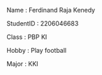 Name       : Ferdinand Raja Kenedy

StudentID  : 2206046683

Class      : PBP KI

Hobby : Play football

Major : KKI